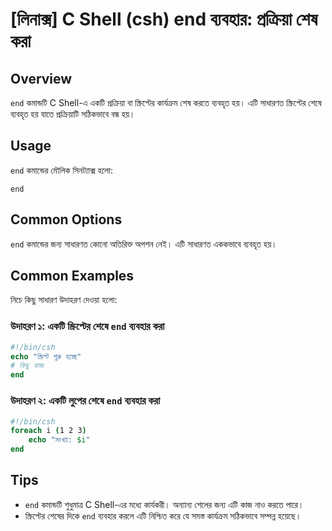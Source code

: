 # [লিনাক্স] C Shell (csh) end ব্যবহার: প্রক্রিয়া শেষ করা

## Overview
`end` কমান্ডটি C Shell-এ একটি প্রক্রিয়া বা স্ক্রিপ্টের কার্যক্রম শেষ করতে ব্যবহৃত হয়। এটি সাধারণত স্ক্রিপ্টের শেষে ব্যবহৃত হয় যাতে প্রক্রিয়াটি সঠিকভাবে বন্ধ হয়।

## Usage
`end` কমান্ডের মৌলিক সিনট্যাক্স হলো:

```
end
```

## Common Options
`end` কমান্ডের জন্য সাধারণত কোনো অতিরিক্ত অপশন নেই। এটি সাধারণত এককভাবে ব্যবহৃত হয়।

## Common Examples
নিচে কিছু সাধারণ উদাহরণ দেওয়া হলো:

### উদাহরণ ১: একটি স্ক্রিপ্টের শেষে `end` ব্যবহার করা
```csh
#!/bin/csh
echo "স্ক্রিপ্ট শুরু হচ্ছে"
# কিছু কাজ
end
```

### উদাহরণ ২: একটি লুপের শেষে `end` ব্যবহার করা
```csh
#!/bin/csh
foreach i (1 2 3)
    echo "সংখ্যা: $i"
end
```

## Tips
- `end` কমান্ডটি শুধুমাত্র C Shell-এর মধ্যে কার্যকরী। অন্যান্য শেলের জন্য এটি কাজ নাও করতে পারে।
- স্ক্রিপ্টের শেষের দিকে `end` ব্যবহার করলে এটি নিশ্চিত করে যে সমস্ত কার্যক্রম সঠিকভাবে সম্পন্ন হয়েছে।